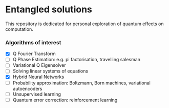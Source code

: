 # Entangled solutions

This repository is dedicated for personal exploration of quantum effects on computation.

### Algorithms of interest
- [X] Q Fourier Transform
- [ ] Q Phase Estimation: e.g. pi factorisation, travelling salesman
- [ ] Variational Q Eigensolver
- [ ] Solving linear systems of equations
- [X] Hybrid Neural Networks
- [ ] Probability approximation: Boltzmann, Born machines, variational autoencoders
- [ ] Unsupervised learning
- [ ] Quantum error correction: reinforcement learning
